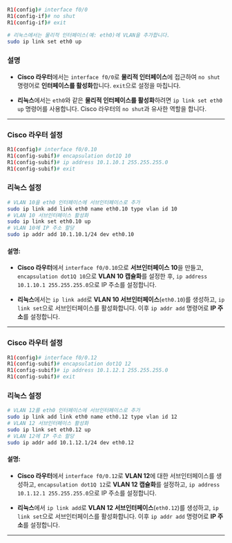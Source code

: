 

``` bash

R1(config)# interface f0/0 
R1(config-if)# no shut 
R1(config-if)# exit

```

```bash
# 리눅스에서는 물리적 인터페이스(예: eth0)에 VLAN을 추가합니다. 
sudo ip link set eth0 up
```

### 설명

- **Cisco 라우터**에서는 `interface f0/0`로 **물리적 인터페이스**에 접근하여 `no shut` 명령어로 **인터페이스를 활성화**합니다. `exit`으로 설정을 마칩니다.

- **리눅스**에서는 `eth0`와 같은 **물리적 인터페이스를 활성화**하려면 `ip link set eth0 up` 명령어를 사용합니다. Cisco 라우터의 `no shut`과 유사한 역할을 합니다.

---


### Cisco 라우터 설정

``` bash
R1(config)# interface f0/0.10
R1(config-subif)# encapsulation dot1Q 10
R1(config-subif)# ip address 10.1.10.1 255.255.255.0
R1(config-subif)# exit
```

### 리눅스 설정

``` bash
# VLAN 10을 eth0 인터페이스에 서브인터페이스로 추가
sudo ip link add link eth0 name eth0.10 type vlan id 10
# VLAN 10 서브인터페이스 활성화
sudo ip link set eth0.10 up
# VLAN 10에 IP 주소 할당
sudo ip addr add 10.1.10.1/24 dev eth0.10
```

#### 설명:

- **Cisco 라우터**에서 `interface f0/0.10`으로 **서브인터페이스 10**을 만들고, `encapsulation dot1Q 10`으로 **VLAN 10 캡슐화**를 설정한 후, `ip address 10.1.10.1 255.255.255.0`으로 IP 주소를 설정합니다.

- **리눅스**에서는 `ip link add`로 **VLAN 10 서브인터페이스**(`eth0.10`)를 생성하고, `ip link set`으로 서브인터페이스를 활성화합니다. 이후 `ip addr add` 명령어로 **IP 주소**를 설정합니다.

---

### Cisco 라우터 설정

``` bash
R1(config)# interface f0/0.12
R1(config-subif)# encapsulation dot1Q 12 
R1(config-subif)# ip address 10.1.12.1 255.255.255.0 
R1(config-subif)# exit
```

### 리눅스 설정
``` bash
# VLAN 12를 eth0 인터페이스에 서브인터페이스로 추가
sudo ip link add link eth0 name eth0.12 type vlan id 12
# VLAN 12 서브인터페이스 활성화
sudo ip link set eth0.12 up
# VLAN 12에 IP 주소 할당
sudo ip addr add 10.1.12.1/24 dev eth0.12
```

#### 설명:

- **Cisco 라우터**에서 `interface f0/0.12`로 **VLAN 12**에 대한 서브인터페이스를 생성하고, `encapsulation dot1Q 12`로 **VLAN 12 캡슐화**를 설정하고, `ip address 10.1.12.1 255.255.255.0`으로 IP 주소를 설정합니다.

- **리눅스**에서 `ip link add`로 **VLAN 12 서브인터페이스**(`eth0.12`)를 생성하고, `ip link set`으로 서브인터페이스를 활성화합니다. 이후 `ip addr add` 명령어로 **IP 주소**를 설정합니다.


---
